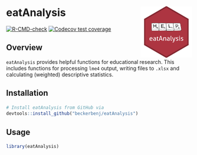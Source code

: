 
# eatAnalysis <img src="man/figures/logo.svg" align="right" height="139" alt="" />

<!-- badges: start -->
[![R-CMD-check](https://github.com/beckerbenj/eatAnalysis/workflows/R-CMD-check/badge.svg)](https://github.com/beckerbenj/eatAnalysis/actions)
[![Codecov test coverage](https://codecov.io/gh/beckerbenj/eatAnalysis/branch/master/graph/badge.svg)](https://app.codecov.io/gh/beckerbenj/eatAnalysis?branch=master)
<!-- badges: end -->

## Overview

`eatAnalysis` provides helpful functions for educational research. This includes functions for processing `lme4` output, writing files to `.xlsx` and calculating (weighted) descriptive statistics.

## Installation

```R
# Install eatAnalysis from GitHub via
devtools::install_github("beckerbenj/eatAnalysis")
```

## Usage

```R
library(eatAnalysis)

```
